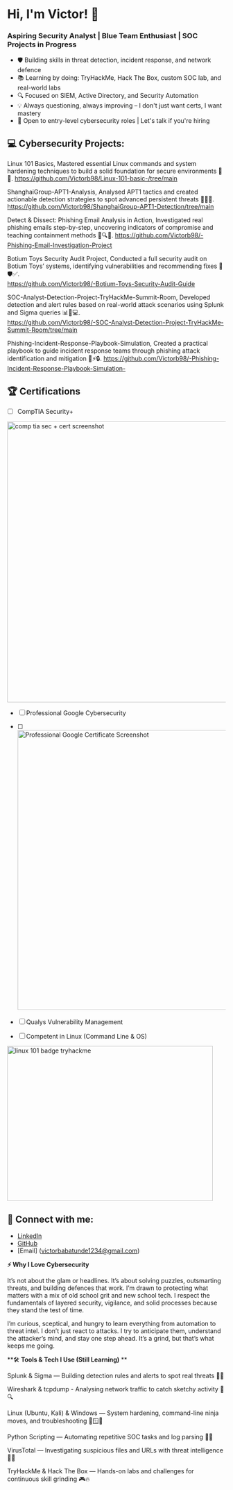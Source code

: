 # Hi, I'm Victor! 👋

### Aspiring Security Analyst | Blue Team Enthusiast | SOC Projects in Progress

- 🛡️ Building skills in threat detection, incident response, and network defence
- 📚 Learning by doing: TryHackMe, Hack The Box, custom SOC lab, and real-world labs
- 🔍 Focused on SIEM, Active Directory, and Security Automation
- 💡 Always questioning, always improving – I don't just want certs, I want mastery
- 💼 Open to entry-level cybersecurity roles | Let's talk if you're hiring

## 💻 Cybersecurity Projects:
Linux 101 Basics, Mastered essential Linux commands and system hardening techniques to build a solid foundation for secure environments 🐧🔐.
 https://github.com/Victorb98/Linux-101-basic-/tree/main

ShanghaiGroup-APT1-Analysis, Analysed APT1 tactics and created actionable detection strategies to spot advanced persistent threats 🎯🕵️‍♂️.
https://github.com/Victorb98/ShanghaiGroup-APT1-Detection/tree/main

Detect & Dissect: Phishing Email Analysis in Action, Investigated real phishing emails step-by-step, uncovering indicators of compromise and teaching containment methods 📧🔍🔥. 
https://github.com/Victorb98/-Phishing-Email-Investigation-Project

Botium Toys Security Audit Project, Conducted a full security audit on Botium Toys’ systems, identifying vulnerabilities and recommending fixes 🧸🛡️✅.   
https://github.com/Victorb98/-Botium-Toys-Security-Audit-Guide

SOC-Analyst-Detection-Project-TryHackMe-Summit-Room, Developed detection and alert rules based on real-world attack scenarios using Splunk and Sigma queries 📊🚨💻.  
https://github.com/Victorb98/-SOC-Analyst-Detection-Project-TryHackMe-Summit-Room/tree/main    

Phishing-Incident-Response-Playbook-Simulation, Created a practical playbook to guide incident response teams through phishing attack identification and mitigation 📝⚡🔒. 
https://github.com/Victorb98/-Phishing-Incident-Response-Playbook-Simulation-

## 🏆 Certifications

- [ ]  CompTIA Security+
    
<img width="858" height="647" alt="comp tia sec + cert screenshot " src="https://github.com/user-attachments/assets/3118bdab-169c-4825-94b3-15a29b121078" />




- [ ]  Professional Google Cybersecurity

- [ ]  <img width="851" height="645" alt="Professional Google Certificate Screenshot " src="https://github.com/user-attachments/assets/090afe4a-7482-4944-a531-b25e9dfb4d88" />



- [ ]  Qualys Vulnerability Management


- [ ] Competent in Linux (Command Line & OS)
<img width="474" height="357" alt="linux 101 badge tryhackme" src="https://github.com/user-attachments/assets/7e2d7859-bc46-4b62-bf9a-1ae4abb6be11" />



## 👋 Connect with me:

- [LinkedIn](https://linkedin.com/in/your_linkedin_profile_url_here)
- [GitHub](https://github.com/Victorb98)
- [Email] (victorbabatunde1234@gmail.com)

**⚡ Why I Love Cybersecurity**

It’s not about the glam or headlines. It’s about solving puzzles, outsmarting threats, and building defences that work. I’m drawn to protecting what matters with a mix of old school grit and new school tech. I respect the fundamentals of layered security, vigilance, and solid processes because they stand the test of time.

I’m curious, sceptical, and hungry to learn everything from automation to threat intel. I don’t just react to attacks. I try to anticipate them, understand the attacker’s mind, and stay one step ahead. It’s a grind, but that’s what keeps me going.


**🛠️ **Tools & Tech I Use (Still Learning)** **

Splunk & Sigma — Building detection rules and alerts to spot real threats 🎯🚨

Wireshark & tcpdump - Analysing network traffic to catch sketchy activity 📡🔍

Linux (Ubuntu, Kali) & Windows — System hardening, command-line ninja moves, and troubleshooting 🐧🪟🔧

Python Scripting — Automating repetitive SOC tasks and log parsing 🤖📝

VirusTotal — Investigating suspicious files and URLs with threat intelligence 🔎🦠

TryHackMe & Hack The Box — Hands-on labs and challenges for continuous skill grinding 🎮🔥


